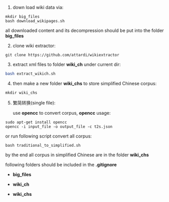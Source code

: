 1. down load wiki data via:

```shell
mkdir big_files
bash download_wikipages.sh
```

all downloaded content and its decompression should be put into the folder **big_files**

2. clone wiki extractor:

```shell
git clone https://github.com/attardi/wikiextractor 
```

3. extract xml files to folder **wiki_ch** under current dir:

```bash extract_wikich.sh
bash extract_wikich.sh
```

4. then make a new folder **wiki_chs** to store simplified Chinese corpus:

```shell
mkdir wiki_chs
```

5. 繁简转换(single file):

   use **opencc** to convert corpus, **opencc** usage:

```shel
sudo apt-get install opencc
opencc -i input_file -o output_file -c t2s.json
```

or run following script convert all corpus:

```shell
bash traditional_to_simplified.sh
```

by the end all corpus in simplified Chinese are in the folder **wiki_chs**



following folders should be included in the **.gitignore**

* **big_files**

* **wiki_ch**

* **wiki_chs**